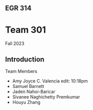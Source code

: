 EGR 314
---

# Team 301

Fall 2023

## Introduction

Team Members

* Amy Joyce C. Valencia edit: 10:18pm
* Samuel Barnett
* Jaden Nahoi-Baricar 
* Sivanee Naghichetty Premkumar
* Houyu Zhang

